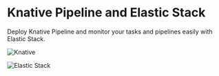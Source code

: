 # Knative Pipeline and Elastic Stack

Deploy Knative Pipeline and monitor your tasks and pipelines easily with Elastic Stack.

![Knative](https://avatars3.githubusercontent.com/u/35583233?s=280&v=4)

![Elastic Stack](https://www.elastic.co/assets/blte1ccb52ef00ca60e/icon-elastic-stack-bb.svg)
